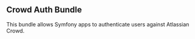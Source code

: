 ## Crowd Auth Bundle

This bundle allows Symfony apps to authenticate users against Atlassian Crowd.
